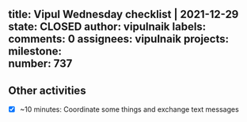 title:	Vipul Wednesday checklist | 2021-12-29
state:	CLOSED
author:	vipulnaik
labels:	
comments:	0
assignees:	vipulnaik
projects:	
milestone:	
number:	737
--
## Other activities

- [x] ~10 minutes: Coordinate some things and exchange text messages
